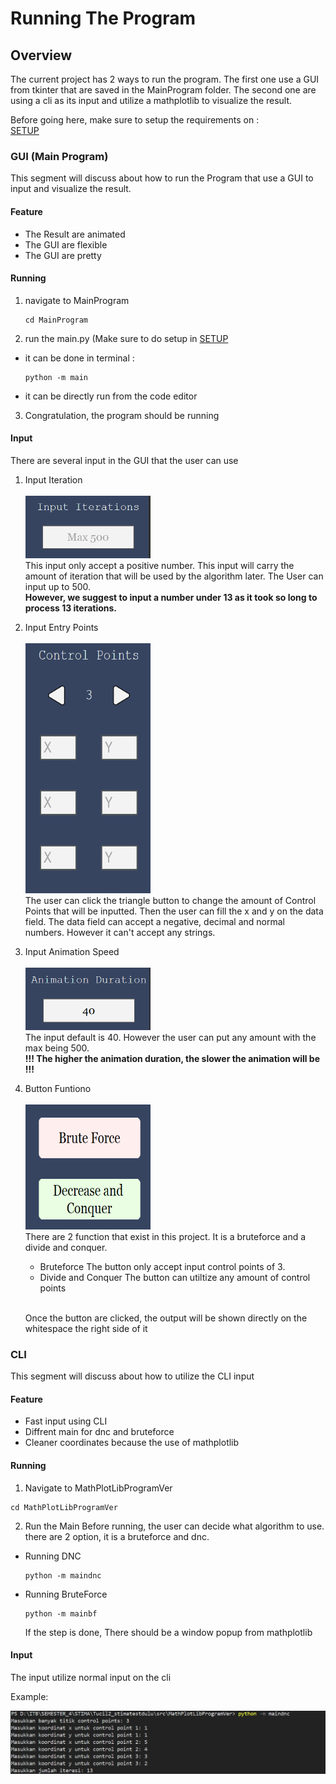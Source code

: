 # Running The Program
## Overview
The current project has 2 ways to run the program. The first one use a GUI from tkinter that are saved in the MainProgram folder. The second one are using a cli as its input and utilize a mathplotlib to visualize the result. 

Before going here, make sure to setup the requirements on :<br>
[SETUP](../README.md)
### GUI (Main Program)
This segment will discuss about how to run the Program that use a GUI to input and visualize the result.

#### Feature
- The Result are animated
- The GUI are flexible
- The GUI are pretty

#### Running
1. navigate to MainProgram
    ```
    cd MainProgram
    ```
2. run the main.py (Make sure to do setup in [SETUP](../README.md)
  - it can be done in terminal : 
    ```
    python -m main
    ```
  - it can be directly run from the code editor 
3. Congratulation, the program should be running

#### Input
There are several input in the GUI that the user can use
1. Input Iteration <br><br>
   <img src="Assets/InputIteration.png" height="100" width="200"> <br>
   This input only accept a positive number. This input will carry the amount of iteration that will be used by the algorithm later. The User can input up to 500.<br><b>However, we suggest to input a number under 13
   as it took so long to process 13 iterations. </b>
   
2. Input Entry Points <br><br>
   <img src="Assets/ControlPoints.png" height="400" width="200"><br>
   The user can click the triangle button to change the amount of Control Points that will be inputted. Then the user can fill the x and y on the data field. The data field can accept a negative, decimal and normal     numbers. However it can't accept any strings.
3. Input Animation Speed <br> <br>
   <img src="Assets/AnimationDuration.png" height="100" width="200"> <br>
   The input default is 40. However the user can put any amount with the max being 500. <br>
   <b>!!! The higher the animation duration, the slower the animation will be !!! </b>
4. Button Funtiono <br><br>
   <img src="Assets/Button.png" height="200" width="200"> <br>
   There are 2 function that exist in this project. It is a bruteforce and a divide and conquer.
   - Bruteforce
     The button only accept input control points of 3. 
   - Divide and Conquer
     The button can utiltize any amount of control points <br> <br>
   <p>Once the button are clicked, the output will be shown directly on the whitespace the right side of it</p>

### CLI
This segment will discuss about how to utilize the CLI input

#### Feature
- Fast input using CLI
- Diffrent main for dnc and bruteforce
- Cleaner coordinates because the use of mathplotlib

#### Running
1. Navigate to MathPlotLibProgramVer
  ```
  cd MathPlotLibProgramVer
  ```
2. Run the Main
  Before running, the user can decide what algorithm to use. there are 2 option, it is a bruteforce and dnc.
- Running DNC
  ```
  python -m maindnc
  ```
- Running BruteForce
  ```
  python -m mainbf
  ```
  <p>If the step is done, There should be a window popup from mathplotlib</p>
#### Input
The input utilize normal input on the cli
<p>Example: </p>
<img src="Assets/InputDNC.png" >
